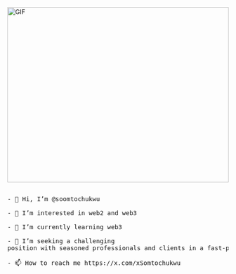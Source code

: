 
<div>
  <img alt="GIF" src="https://photos.google.com/album/AF1QipMv_kToQTjpx4kLMNE_zVArtwf3EGlaXWYyPt8M/photo/AF1QipOOpYDDT9m-Z5888GIqtPMOG6MyHpFSNHrYtMaz" width="100%" height="400" />
</div>

<pre>  
- 👋 Hi, I’m @soomtochukwu

- 👀 I’m interested in web2 and web3

- 🌱 I’m currently learning web3

- 💞️ I’m seeking a challenging
position with seasoned professionals and clients in a fast-paced environment

- 📫 How to reach me https://x.com/xSomtochukwu
</pre>

<!---
soomtochukwu/soomtochukwu is a ✨ special ✨ repository because its `README.md` (this file) appears on your GitHub profile.
You can click the Preview link to take a look at your changes.
--->

